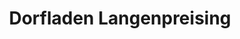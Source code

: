---
title: "Dorfladen Langenpreising"
url: /langenpreising/dorfladen-langenpreising/
shop: Dorfladen
---